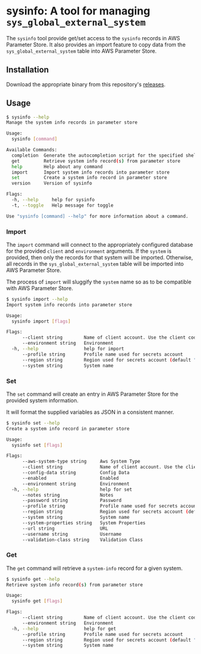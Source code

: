 # sysinfo: A tool for managing `sys_global_external_system`

The `sysinfo` tool provide get/set access to the `sysinfo` records in AWS Parameter Store. It also provides an import feature to copy data from the `sys_global_external_system` table into AWS Parameter Store.

## Installation

Download the appropriate binary from this repository's [releases](https://github.com/BlueSageSolutions/sysinfo/releases).

## Usage

```sh
$ sysinfo --help
Manage the system info records in parameter store

Usage:
  sysinfo [command]

Available Commands:
  completion  Generate the autocompletion script for the specified shell
  get         Retrieve system info record(s) from parameter store
  help        Help about any command
  import      Import system info records into parameter store
  set         Create a system info record in parameter store
  version     Version of sysinfo

Flags:
  -h, --help     help for sysinfo
  -t, --toggle   Help message for toggle

Use "sysinfo [command] --help" for more information about a command.
```

### Import

The `import` command will connect to the appropriately configured database for the provided `client` and `environment` arguments. If the `system` is provided, then only the records for that system will be imported. Otherwise, all records in the `sys_global_external_system` table will be imported into  AWS Parameter Store.

The process of `import` will sluggify the `system` name so as to be compatible with AWS Parameter Store.

```sh
$ sysinfo import --help
Import system info records into parameter store

Usage:
  sysinfo import [flags]

Flags:
      --client string        Name of client account. Use the client code always!
      --environment string   Environment
  -h, --help                 help for import
      --profile string       Profile name used for secrets account
      --region string        Region used for secrets account (default "us-east-1")
      --system string        System name

```

### Set

The `set` command will create an entry in AWS Parameter Store for the provided system information.

It will format the supplied variables as JSON in a consistent manner.

```sh
$ sysinfo set --help
Create a system info record in parameter store

Usage:
  sysinfo set [flags]

Flags:
      --aws-system-type string     Aws System Type
      --client string              Name of client account. Use the client code always!
      --config-data string         Config Data
      --enabled                    Enabled
      --environment string         Environment
  -h, --help                       help for set
      --notes string               Notes
      --password string            Password
      --profile string             Profile name used for secrets account
      --region string              Region used for secrets account (default "us-east-1")
      --system string              System name
      --system-properties string   System Properties
      --url string                 URL
      --username string            Username
      --validation-class string    Validation Class
```

### Get

The `get` command will retrieve a `system-info` record for a given system.

```sh
$ sysinfo get --help
Retrieve system info record(s) from parameter store

Usage:
  sysinfo get [flags]

Flags:
      --client string        Name of client account. Use the client code always!
      --environment string   Environment
  -h, --help                 help for get
      --profile string       Profile name used for secrets account
      --region string        Region used for secrets account (default "us-east-1")
      --system string        System name
```